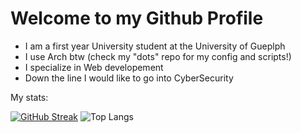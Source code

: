 # Welcome to my Github Profile
 - I am a first year University student at the University of Gueplph
 - I use Arch btw (check my "dots" repo for my config and scripts!)
 - I specialize in Web developement
 - Down the line I would like to go into CyberSecurity

My stats:

[![GitHub Streak](https://streak-stats.demolab.com?user=jsrii&theme=graywhite&border_radius=10&background=90%2CFFFFFF%2C262626)](https://git.io/streak-stats)
![Top Langs](https://github-readme-stats.vercel.app/api/top-langs/?username=jsrii&layout=compact&theme=graywhite)
